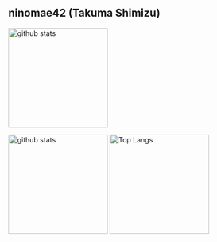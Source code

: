 ## ninomae42 (Takuma Shimizu)


<p align="left">
  <img alt="github stats" height="200px" src="http://github-profile-summary-cards.vercel.app/api/cards/profile-details?username=ninomae42&theme=tokyonight" />
</p>
<p align="left"> 
  <img alt="github stats" height="200px"src="https://github-readme-stats.vercel.app/api?username=ninomae42&theme=tokyonight&show_icons=true" />
  <img alt="Top Langs" height="200px"src="https://github-readme-stats.vercel.app/api/top-langs/?username=ninomae42&theme=tokyonight" />
</p>

